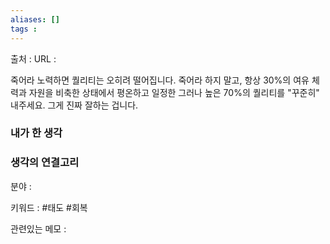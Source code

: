 ```yaml
---
aliases: []
tags :
---
```

출처 : 
URL : 

죽어라 노력하면 퀄리티는 오히려 떨어집니다. 죽어라 하지 말고, 항상 30%의 여유 체력과 자원을 비축한 상태에서 평온하고 일정한 그러나 높은 70%의 퀄리티를 "꾸준히" 내주세요. 그게 진짜 잘하는 겁니다.


### 내가 한 생각

### 생각의 연결고리
분야 : 

키워드 : #태도 #회복

관련있는 메모 : 